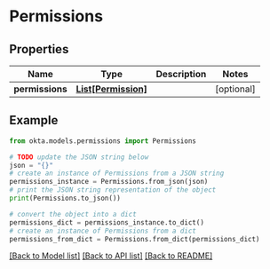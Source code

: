 # Permissions


## Properties

Name | Type | Description | Notes
------------ | ------------- | ------------- | -------------
**permissions** | [**List[Permission]**](Permission.md) |  | [optional] 

## Example

```python
from okta.models.permissions import Permissions

# TODO update the JSON string below
json = "{}"
# create an instance of Permissions from a JSON string
permissions_instance = Permissions.from_json(json)
# print the JSON string representation of the object
print(Permissions.to_json())

# convert the object into a dict
permissions_dict = permissions_instance.to_dict()
# create an instance of Permissions from a dict
permissions_from_dict = Permissions.from_dict(permissions_dict)
```
[[Back to Model list]](../README.md#documentation-for-models) [[Back to API list]](../README.md#documentation-for-api-endpoints) [[Back to README]](../README.md)


